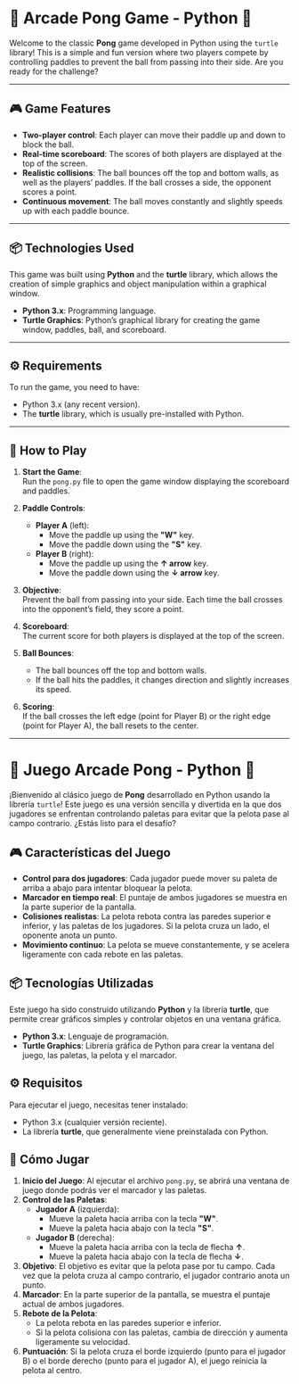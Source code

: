 # 🏓 Arcade Pong Game - Python 🏓

Welcome to the classic **Pong** game developed in Python using the `turtle` library! This is a simple and fun version where two players compete by controlling paddles to prevent the ball from passing into their side. Are you ready for the challenge?

---

## 🎮 Game Features

- **Two-player control**: Each player can move their paddle up and down to block the ball.
- **Real-time scoreboard**: The scores of both players are displayed at the top of the screen.
- **Realistic collisions**: The ball bounces off the top and bottom walls, as well as the players’ paddles. If the ball crosses a side, the opponent scores a point.
- **Continuous movement**: The ball moves constantly and slightly speeds up with each paddle bounce.

---

## 📦 Technologies Used

This game was built using **Python** and the **turtle** library, which allows the creation of simple graphics and object manipulation within a graphical window.

- **Python 3.x**: Programming language.
- **Turtle Graphics**: Python’s graphical library for creating the game window, paddles, ball, and scoreboard.

---

## ⚙️ Requirements

To run the game, you need to have:

- Python 3.x (any recent version).
- The **turtle** library, which is usually pre-installed with Python.

---

## 📜 How to Play

1. **Start the Game**:  
   Run the `pong.py` file to open the game window displaying the scoreboard and paddles.

2. **Paddle Controls**:
   - **Player A** (left):  
     - Move the paddle up using the **"W"** key.  
     - Move the paddle down using the **"S"** key.  
   - **Player B** (right):  
     - Move the paddle up using the **↑ arrow** key.  
     - Move the paddle down using the **↓ arrow** key.

3. **Objective**:  
   Prevent the ball from passing into your side. Each time the ball crosses into the opponent’s field, they score a point.

4. **Scoreboard**:  
   The current score for both players is displayed at the top of the screen.

5. **Ball Bounces**:  
   - The ball bounces off the top and bottom walls.  
   - If the ball hits the paddles, it changes direction and slightly increases its speed.

6. **Scoring**:  
   If the ball crosses the left edge (point for Player B) or the right edge (point for Player A), the ball resets to the center.

---


# 🏓 **Juego Arcade Pong - Python** 🏓

¡Bienvenido al clásico juego de **Pong** desarrollado en Python usando la librería `turtle`! Este juego es una versión sencilla y divertida en la que dos jugadores se enfrentan controlando paletas para evitar que la pelota pase al campo contrario. ¿Estás listo para el desafío?

## 🎮 **Características del Juego**

- **Control para dos jugadores**: Cada jugador puede mover su paleta de arriba a abajo para intentar bloquear la pelota.
- **Marcador en tiempo real**: El puntaje de ambos jugadores se muestra en la parte superior de la pantalla.
- **Colisiones realistas**: La pelota rebota contra las paredes superior e inferior, y las paletas de los jugadores. Si la pelota cruza un lado, el oponente anota un punto.
- **Movimiento continuo**: La pelota se mueve constantemente, y se acelera ligeramente con cada rebote en las paletas.

## 📦 **Tecnologías Utilizadas**

Este juego ha sido construido utilizando **Python** y la librería **turtle**, que permite crear gráficos simples y controlar objetos en una ventana gráfica.

- **Python 3.x**: Lenguaje de programación.
- **Turtle Graphics**: Librería gráfica de Python para crear la ventana del juego, las paletas, la pelota y el marcador.

## ⚙️ **Requisitos**

Para ejecutar el juego, necesitas tener instalado:

- Python 3.x (cualquier versión reciente).
- La librería **turtle**, que generalmente viene preinstalada con Python.

## 📜 **Cómo Jugar**

1. **Inicio del Juego**: Al ejecutar el archivo `pong.py`, se abrirá una ventana de juego donde podrás ver el marcador y las paletas.
2. **Control de las Paletas**:
   - **Jugador A** (izquierda):  
     - Mueve la paleta hacia arriba con la tecla **"W"**.
     - Mueve la paleta hacia abajo con la tecla **"S"**.
   - **Jugador B** (derecha):  
     - Mueve la paleta hacia arriba con la tecla de flecha **↑**.
     - Mueve la paleta hacia abajo con la tecla de flecha **↓**.
3. **Objetivo**: El objetivo es evitar que la pelota pase por tu campo. Cada vez que la pelota cruza al campo contrario, el jugador contrario anota un punto.
4. **Marcador**: En la parte superior de la pantalla, se muestra el puntaje actual de ambos jugadores.
5. **Rebote de la Pelota**: 
   - La pelota rebota en las paredes superior e inferior.
   - Si la pelota colisiona con las paletas, cambia de dirección y aumenta ligeramente su velocidad.
6. **Puntuación**: Si la pelota cruza el borde izquierdo (punto para el jugador B) o el borde derecho (punto para el jugador A), el juego reinicia la pelota al centro.




